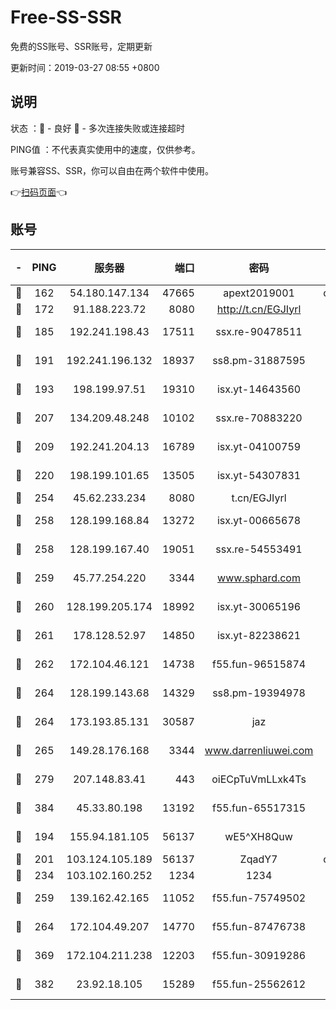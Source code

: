 # Free-SS-SSR

免费的SS账号、SSR账号，定期更新

更新时间：2019-03-27 08:55 +0800

## 说明

状态     ：🙂 - 良好 🙁 - 多次连接失败或连接超时

PING值   ：不代表真实使用中的速度，仅供参考。

账号兼容SS、SSR，你可以自由在两个软件中使用。

👉[扫码页面](https://liesauer.github.io/Free-SS-SSR/)👈

## 账号

|-|PING|服务器|端口|密码|加密方式|区域|
|:----:|:----:|:-----:|-----:|:----:|:----:|:----:|
|🙂|162|54.180.147.134|47665|apext2019001|chacha20|KR|
|🙂|172|91.188.223.72|8080|http://t.cn/EGJIyrl|rc4-md5|RU|
|🙂|185|192.241.198.43|17511|ssx.re-90478511|aes-256-cfb|US|
|🙂|191|192.241.196.132|18937|ss8.pm-31887595|aes-256-cfb|US|
|🙂|193|198.199.97.51|19310|isx.yt-14643560|aes-256-cfb|US|
|🙂|207|134.209.48.248|10102|ssx.re-70883220|aes-256-cfb|US|
|🙂|209|192.241.204.13|16789|isx.yt-04100759|aes-256-cfb|US|
|🙂|220|198.199.101.65|13505|isx.yt-54307831|aes-256-cfb|US|
|🙂|254|45.62.233.234|8080|t.cn/EGJIyrl|rc4-md5|CA|
|🙂|258|128.199.168.84|13272|isx.yt-00665678|aes-256-cfb|SG|
|🙂|258|128.199.167.40|19051|ssx.re-54553491|aes-256-cfb|SG|
|🙂|259|45.77.254.220|3344|www.sphard.com|aes-256-cfb|SG|
|🙂|260|128.199.205.174|18992|isx.yt-30065196|aes-256-cfb|SG|
|🙂|261|178.128.52.97|14850|isx.yt-82238621|aes-256-cfb|SG|
|🙂|262|172.104.46.121|14738|f55.fun-96515874|aes-256-cfb|SG|
|🙂|264|128.199.143.68|14329|ss8.pm-19394978|aes-256-cfb|SG|
|🙂|264|173.193.85.131|30587|jaz|aes-256-cfb|US|
|🙂|265|149.28.176.168|3344|www.darrenliuwei.com|aes-256-cfb|AU|
|🙂|279|207.148.83.41|443|oiECpTuVmLLxk4Ts|aes-256-cfb|AU|
|🙂|384|45.33.80.198|13192|f55.fun-65517315|aes-256-cfb|US|
|🙂|194|155.94.181.105|56137|wE5^XH8Quw|aes-256-cfb|US|
|🙂|201|103.124.105.189|56137|ZqadY7|chacha20|US|
|🙂|234|103.102.160.252|1234|1234|rc4-md5|JP|
|🙂|259|139.162.42.165|11052|f55.fun-75749502|aes-256-cfb|SG|
|🙂|264|172.104.49.207|14770|f55.fun-87476738|aes-256-cfb|SG|
|🙂|369|172.104.211.238|12203|f55.fun-30919286|aes-256-cfb|US|
|🙂|382|23.92.18.105|15289|f55.fun-25562612|aes-256-cfb|US|
